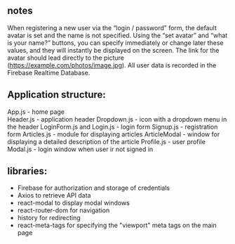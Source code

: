 ## notes

When registering a new user via the “login / password” form, the default avatar is set and the name is not specified. Using the “set avatar” and “what is your name?” buttons, you can specify immediately or change later these values, and they will instantly be displayed on the screen. The link for the avatar should lead directly to the picture (https://example.com/photos/image.jpg). All user data is recorded in the Firebase Realtime Database.

## Application structure:

App.js - home page </br>
Header.js - application header
Dropdown.js - icon with a dropdown menu in the header
LoginForm.js and Login.js - login form
Signup.js - registration form
Articles.js - module for displaying articles
ArticleModal - window for displaying a detailed description of the article
Profile.js - user profile
Modal.js - login window when user ir not signed in

## libraries:

- Firebase for authorization and storage of credentials
- Axios to retrieve API data
- react-modal to display modal windows
- react-router-dom for navigation
- history for redirecting
- react-meta-tags for specifying the "viewport" meta tags on the main page
